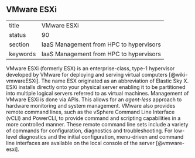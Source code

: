 ## VMware ESXi


|          |                                         |
| -------- | --------------------------------------- |
| title    | VMware ESXi                             | 
| status   | 90                                      |
| section  | IaaS Management from HPC to hypervisors |
| keywords | IaaS Management from HPC to hypervisors |



VMware ESXi (formerly ESX) is an enterprise-class, type-1 hypervisor
developed by VMware for deploying and serving virtual
computers [@wiki-vmwareESXi]. The name ESX originated as an
abbreviation of Elastic Sky X. ESXi installs directly onto your
physical server enabling it to be partitioned into multiple logical
servers referred to as virtual machines.  Management of VMware ESXi is
done via APIs. This allows for an *agent-less* approach to
hardware monitoring and system management. VMware also provides remote
command lines, such as the vSphere Command Line Interface (vCLI) and
PowerCLI, to provide command and scripting capabilities in a more
controlled manner. These remote command line sets include a variety of
commands for configuration, diagnostics and troubleshooting. For
low-level diagnostics and the initial configuration, menu-driven and
command line interfaces are available on the local console of the
server [@vmware-esxi].
     
     
